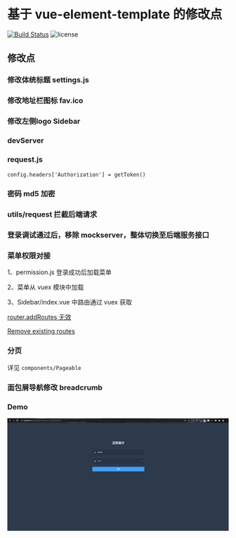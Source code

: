 # 基于 vue-element-template 的修改点

[![Build Status](https://github.com/ibotplus/ibothub-ui/actions/workflows/nodejs.yml/badge.svg)](https://github.com/ibotplus/ibothub-ui/actions)
![license](https://img.shields.io/github/license/mashape/apistatus.svg)

## 修改点

### 修改体统标题 settings.js

### 修改地址栏图标 fav.ico

### 修改左侧logo Sidebar

### devServer

### request.js 
```
config.headers['Authorization'] = getToken()
```

### 密码 md5 加密

### utils/request 拦截后端请求

### 登录调试通过后，移除 mockserver，整体切换至后端服务接口

### 菜单权限对接

1、permission.js 登录成功后加载菜单

2、菜单从 vuex 模块中加载

3、Sidebar/index.vue 中路由通过 vuex 获取

[router.addRoutes 无效](https://github.com/PanJiaChen/vue-element-admin/issues/2370)

[Remove existing routes](https://github.com/vuejs/vue-router/issues/1234#issuecomment-357941465)

### 分页
详见 `components/Pageable`

### 面包屑导航修改 breadcrumb

### Demo
![ibothub-ui-demo](docs/ibothub-ui-demo.gif)